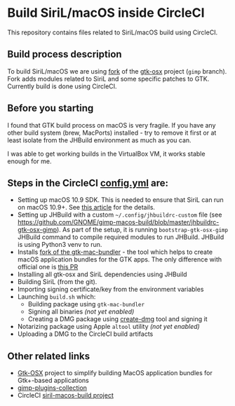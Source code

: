 # Build SiriL/macOS inside CircleCI

This repository contains files related to SiriL/macOS build using CircleCI.

## Build process description

To build SiriL/macOS we are using [fork](https://gitlab.gnome.org/samm-git/gtk-osx/tree/gimp)
of the [gtk-osx](https://gitlab.gnome.org/GNOME/gtk-osx) project (`gimp` branch).
Fork adds modules related to SiriL and some specific patches to GTK.
Currently build is done using CircleCI.

## Before you starting

I found that GTK build process on macOS is very fragile. If you have any other build system (brew, MacPorts) installed - try to remove it first or at least isolate from the JHBuild environment as much as you can.

I was able to get working builds in the VirtualBox VM, it works stable enough for me.

## Steps in the CircleCI [config.yml](https://gitlab.gnome.org/Infrastructure/gimp-macos-build/blob/master/.circleci/config.yml) are:

- Setting up macOS 10.9 SDK. This is needed to ensure that SiriL can run on macOS 10.9+. See [this article](https://smallhacks.wordpress.com/2018/11/11/how-to-support-old-osx-version-with-a-recent-xcode/) for the details.
- Setting up JHBuild with a custom `~/.config/jhbuildrc-custom` file (see https://github.com/GNOME/gimp-macos-build/blob/master/jhbuildrc-gtk-osx-gimp). As part of the setup, it is running `bootstrap-gtk-osx-gimp` JHBuild command to compile required modules to run JHBuild. JHBuild is using Python3 venv to run.
- Installs [fork of the gtk-mac-bundler](https://github.com/samm-git/gtk-mac-bundler/tree/fix-otool) - the tool which helps to create macOS application bundles for the GTK apps. The only difference with official one is [this PR](https://github.com/jralls/gtk-mac-bundler/pull/10)
- Installing all gtk-osx and SiriL dependencies using JHBuild
- Building SiriL (from the git).
- Importing signing certificate/key from the environment variables
- Launching `build.sh` which:
  - Building package using `gtk-mac-bundler`
  - Signing all binaries *(not yet enabled)*
  - Creating a DMG package using [create-dmg](https://github.com/andreyvit/create-dmg) tool and signing it
- Notarizing package using Apple `altool` utility *(not yet enabled)*
- Uploading a DMG to the CircleCI build artifacts

## Other related links

 - [Gtk-OSX](https://gitlab.gnome.org/GNOME/gtk-osx/) project to simplify building MacOS application bundles for Gtk+-based applications
 - [gimp-plugins-collection](https://github.com/aferrero2707/gimp-plugins-collection)
 - CircleCI [siril-macos-build project](https://circleci.com/gh/samm-git/siril-macos-build)
